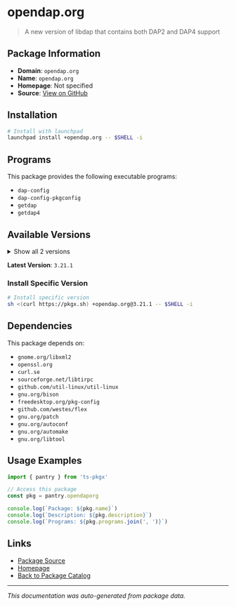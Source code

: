 # opendap.org

> A new version of libdap that contains both DAP2 and DAP4 support

## Package Information

- **Domain**: `opendap.org`
- **Name**: `opendap.org`
- **Homepage**: Not specified
- **Source**: [View on GitHub](https://github.com/pkgxdev/pantry/tree/main/projects/opendap.org/package.yml)

## Installation

```bash
# Install with launchpad
launchpad install +opendap.org -- $SHELL -i
```

## Programs

This package provides the following executable programs:

- `dap-config`
- `dap-config-pkgconfig`
- `getdap`
- `getdap4`

## Available Versions

<details>
<summary>Show all 2 versions</summary>

- `3.21.1`, `3.20.11`

</details>

**Latest Version**: `3.21.1`

### Install Specific Version

```bash
# Install specific version
sh <(curl https://pkgx.sh) +opendap.org@3.21.1 -- $SHELL -i
```

## Dependencies

This package depends on:

- `gnome.org/libxml2`
- `openssl.org`
- `curl.se`
- `sourceforge.net/libtirpc`
- `github.com/util-linux/util-linux`
- `gnu.org/bison`
- `freedesktop.org/pkg-config`
- `github.com/westes/flex`
- `gnu.org/patch`
- `gnu.org/autoconf`
- `gnu.org/automake`
- `gnu.org/libtool`

## Usage Examples

```typescript
import { pantry } from 'ts-pkgx'

// Access this package
const pkg = pantry.opendaporg

console.log(`Package: ${pkg.name}`)
console.log(`Description: ${pkg.description}`)
console.log(`Programs: ${pkg.programs.join(', ')}`)
```

## Links

- [Package Source](https://github.com/pkgxdev/pantry/tree/main/projects/opendap.org/package.yml)
- [Homepage](#)
- [Back to Package Catalog](../package-catalog.md)

---

*This documentation was auto-generated from package data.*
